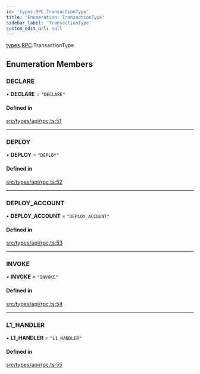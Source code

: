 ```yaml
---
id: 'types.RPC.TransactionType'
title: 'Enumeration: TransactionType'
sidebar_label: 'TransactionType'
custom_edit_url: null
---
```


[types](../namespaces/types.md).[RPC](../namespaces/types.RPC.md).TransactionType

## Enumeration Members

### DECLARE

• **DECLARE** = `"DECLARE"`

#### Defined in

[src/types/api/rpc.ts:51](https://github.com/starknet-io/starknet.js/blob/develop/src/types/api/rpc.ts#L51)

---

### DEPLOY

• **DEPLOY** = `"DEPLOY"`

#### Defined in

[src/types/api/rpc.ts:52](https://github.com/starknet-io/starknet.js/blob/develop/src/types/api/rpc.ts#L52)

---

### DEPLOY_ACCOUNT

• **DEPLOY_ACCOUNT** = `"DEPLOY_ACCOUNT"`

#### Defined in

[src/types/api/rpc.ts:53](https://github.com/starknet-io/starknet.js/blob/develop/src/types/api/rpc.ts#L53)

---

### INVOKE

• **INVOKE** = `"INVOKE"`

#### Defined in

[src/types/api/rpc.ts:54](https://github.com/starknet-io/starknet.js/blob/develop/src/types/api/rpc.ts#L54)

---

### L1_HANDLER

• **L1_HANDLER** = `"L1_HANDLER"`

#### Defined in

[src/types/api/rpc.ts:55](https://github.com/starknet-io/starknet.js/blob/develop/src/types/api/rpc.ts#L55)
